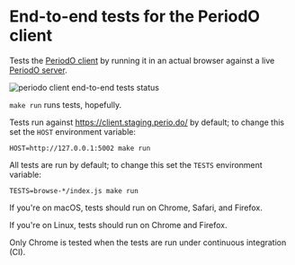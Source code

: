 # End-to-end tests for the PeriodO client

Tests the [PeriodO client](https://github.com/periodo/periodo-client) by running it in an actual browser against a live [PeriodO server](https://github.com/periodo/periodo-server).

![periodo client end-to-end tests status](https://github.com/periodo/periodo-tests/actions/workflows/run-tests.yml/badge.svg)

`make run` runs tests, hopefully.

Tests run against https://client.staging.perio.do/ by default; to change this set the `HOST` environment variable:
```
HOST=http://127.0.0.1:5002 make run
```

All tests are run by default; to change this set the `TESTS` environment variable:
```
TESTS=browse-*/index.js make run
```

If you're on macOS, tests should run on Chrome, Safari, and Firefox.

If you're on Linux, tests should run on Chrome and Firefox.

Only Chrome is tested when the tests are run under continuous integration (CI).
